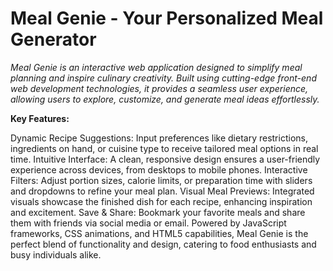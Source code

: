# Meal Genie - Your Personalized Meal Generator

*Meal Genie is an interactive web application designed to simplify meal planning and inspire culinary creativity. Built using cutting-edge front-end web development technologies, it provides a seamless user experience, allowing users to explore, customize, and generate meal ideas effortlessly.*

**Key Features:**

Dynamic Recipe Suggestions: Input preferences like dietary restrictions, ingredients on hand, or cuisine type to receive tailored meal options in real time.
Intuitive Interface: A clean, responsive design ensures a user-friendly experience across devices, from desktops to mobile phones.
Interactive Filters: Adjust portion sizes, calorie limits, or preparation time with sliders and dropdowns to refine your meal plan.
Visual Meal Previews: Integrated visuals showcase the finished dish for each recipe, enhancing inspiration and excitement.
Save & Share: Bookmark your favorite meals and share them with friends via social media or email.
Powered by JavaScript frameworks, CSS animations, and HTML5 capabilities, Meal Genie is the perfect blend of functionality and design, catering to food enthusiasts and busy individuals alike.






